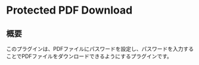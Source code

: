 # Protected PDF Download

## 概要

このプラグインは、PDFファイルにパスワードを設定し、パスワードを入力することでPDFファイルをダウンロードできるようにするプラグインです。

